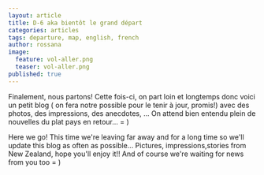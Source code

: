 ```yaml
---
layout: article
title: D-6 aka bientôt le grand départ
categories: articles
tags: departure, map, english, french
author: rossana
image:
  feature: vol-aller.png
  teaser: vol-aller.png
published: true
---
```


Finalement, nous partons! Cette fois-ci, on part loin et longtemps donc voici un petit blog ( on fera notre possible pour le tenir à jour, promis!) avec des photos, des impressions, des anecdotes, ...
On attend bien entendu plein de nouvelles du plat pays en retour... = )

Here we go! This time we're leaving far away and for a long time so we'll update this blog as often as possible... Pictures, impressions,stories from New Zealand, hope you'll enjoy it!! And of course we're waiting for news from you too = )
